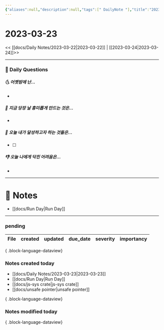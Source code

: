 ```yaml
---
{"aliases":null,"description":null,"tags":[" DailyNote "],"title":"2023-03-23","created":"2023-03-23T00:41:29","updated":"2023-07-15T21:30:20","dg-publish":true,"permalink":"/docs/daily-notes/2023-03-23/","dgPassFrontmatter":true}
---
```



# 2023-03-23

<< [[docs/Daily Notes/2023-03-22\|2023-03-22]] | [[2023-03-24\|2023-03-24]]>>

---

### 📅 Daily Questions

##### 🌜 어젯밤에 난...

- 

##### 🙌 지금 당장 날 흥미롭게 만드는 것은...

- 

##### 🚀 오늘 내가 달성하고자 하는 것들은...

- [ ] 

##### 👎 오늘 나에게 닥친 어려움은...

- 

---

# 📝 Notes

- [[docs/Run Day\|Run Day]]


---

### pending

| File | created | updated | due_date | severity | importancy |
| ---- | ------- | ------- | -------- | -------- | ---------- |

{ .block-language-dataview}

### Notes created today

- [[docs/Daily Notes/2023-03-23\|2023-03-23]]
- [[docs/Run Day\|Run Day]]
- [[docs/js-sys crate\|js-sys crate]]
- [[docs/unsafe pointer\|unsafe pointer]]

{ .block-language-dataview}

### Notes modified today


{ .block-language-dataview}
